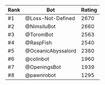 Rank|Bot|Rating
---|---|---
#1|@Loss-Not-Defined|2670
#2|@NimsiluBot|2660
#3|@ToromBot|2563
#4|@RaspFish|2540
#5|@OceanicAbyssalord|2380
#6|@colinbot|1960
#7|@OpeningsBot|1939
#8|@pawnrobot|1295
